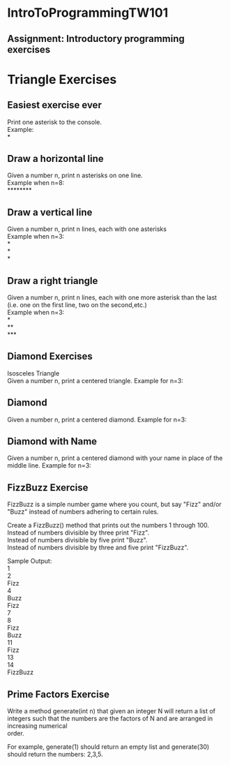 # IntroToProgrammingTW101
## Assignment: Introductory programming exercises

# Triangle Exercises
## Easiest exercise ever

Print one asterisk to the console.<br/>
Example:<br/>
*

## Draw a horizontal line
Given a number n, print n asterisks on one line.<br/>
Example when n=8:<br/>
\********

## Draw a vertical line

Given a number n, print n lines, each with one asterisks <br/>
Example when n=3: <br/>
\*<br/>
\*<br/>
\*<br/>

## Draw a right triangle

Given a number n, print n lines, each with one more asterisk than the last (i.e. one on the first line, two on the second,etc.) <br/> 
Example when n=3: <br/>
\*<br/>
\**<br/>
\***<br/>

## Diamond Exercises
Isosceles Triangle<br/>
Given a number n, print a centered triangle. Example for n=3:<br/>
 
## Diamond

Given a number n, print a centered diamond. Example for n=3:<br/>

## Diamond with Name

Given a number n, print a centered diamond with your name in place of the middle line. Example for n=3:<br/>


## FizzBuzz Exercise

FizzBuzz is a simple number game where you count, but say "Fizz" and/or "Buzz" instead of numbers adhering to certain rules.<br/>

Create a FizzBuzz() method that prints out the numbers 1 through 100.<br/>
Instead of numbers divisible by three print "Fizz".<br/>
Instead of numbers divisible by five print "Buzz".<br/>
Instead of numbers divisible by three and five print "FizzBuzz".<br/>

Sample Output:<br/>
1<br/>
2<br/>
Fizz<br/>
4<br/>
Buzz<br/>
Fizz <br/>
7<br/>
8<br/>
Fizz<br/>
Buzz<br/>
11<br/>
Fizz<br/>
13<br/>
14<br/>
FizzBuzz<br/>

## Prime Factors Exercise

Write a method generate(int n) that given an integer N will return a list of integers such that the numbers are the factors of N and are arranged in increasing numerical<br/> order.

For example, generate(1) should return an empty list and generate(30) should return the numbers: 2,3,5.<br/>

